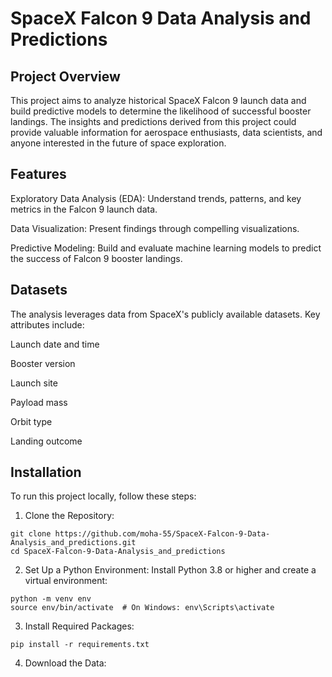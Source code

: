 # SpaceX Falcon 9 Data Analysis and Predictions

## Project Overview

This project aims to analyze historical SpaceX Falcon 9 launch data and build predictive models to determine the likelihood of successful booster landings. The insights and predictions derived from this project could provide valuable information for aerospace enthusiasts, data scientists, and anyone interested in the future of space exploration.

## Features

Exploratory Data Analysis (EDA): Understand trends, patterns, and key metrics in the Falcon 9 launch data.

Data Visualization: Present findings through compelling visualizations.

Predictive Modeling: Build and evaluate machine learning models to predict the success of Falcon 9 booster landings.

## Datasets

The analysis leverages data from SpaceX's publicly available datasets. Key attributes include:

Launch date and time

Booster version

Launch site

Payload mass

Orbit type

Landing outcome

## Installation

To run this project locally, follow these steps:

1. Clone the Repository:
```
git clone https://github.com/moha-55/SpaceX-Falcon-9-Data-Analysis_and_predictions.git
cd SpaceX-Falcon-9-Data-Analysis_and_predictions
```

2. Set Up a Python Environment:
 Install Python 3.8 or higher and create a virtual environment:
```
python -m venv env
source env/bin/activate  # On Windows: env\Scripts\activate
```
3. Install Required Packages:
```
pip install -r requirements.txt
```
4. Download the Data:


